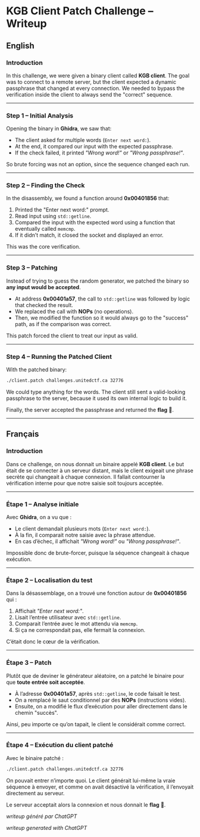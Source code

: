 # KGB Client Patch Challenge – Writeup

## English

### Introduction
In this challenge, we were given a binary client called **KGB client**.
The goal was to connect to a remote server, but the client expected a dynamic passphrase that changed at every connection.
We needed to bypass the verification inside the client to always send the "correct" sequence.

---

### Step 1 – Initial Analysis
Opening the binary in **Ghidra**, we saw that:
- The client asked for multiple words (`Enter next word:`).
- At the end, it compared our input with the expected passphrase.
- If the check failed, it printed *"Wrong word!"* or *"Wrong passphrase!"*.

So brute forcing was not an option, since the sequence changed each run.

---

### Step 2 – Finding the Check
In the disassembly, we found a function around **0x00401856** that:
1. Printed the "Enter next word:" prompt.
2. Read input using `std::getline`.
3. Compared the input with the expected word using a function that eventually called `memcmp`.
4. If it didn’t match, it closed the socket and displayed an error.

This was the core verification.

---

### Step 3 – Patching
Instead of trying to guess the random generator, we patched the binary so **any input would be accepted**.

- At address **0x00401a57**, the call to `std::getline` was followed by logic that checked the result.
- We replaced the call with **NOPs** (no operations).
- Then, we modified the function so it would always go to the "success" path, as if the comparison was correct.

This patch forced the client to treat our input as valid.

---

### Step 4 – Running the Patched Client
With the patched binary:
```bash
./client.patch challenges.unitedctf.ca 32776
```

We could type anything for the words.
The client still sent a valid-looking passphrase to the server, because it used its own internal logic to build it.

Finally, the server accepted the passphrase and returned the **flag** 🎉.

---

## Français

### Introduction
Dans ce challenge, on nous donnait un binaire appelé **KGB client**.
Le but était de se connecter à un serveur distant, mais le client exigeait une phrase secrète qui changeait à chaque connexion.
Il fallait contourner la vérification interne pour que notre saisie soit toujours acceptée.

---

### Étape 1 – Analyse initiale
Avec **Ghidra**, on a vu que :
- Le client demandait plusieurs mots (`Enter next word:`).
- À la fin, il comparait notre saisie avec la phrase attendue.
- En cas d’échec, il affichait *"Wrong word!"* ou *"Wrong passphrase!"*.

Impossible donc de brute-forcer, puisque la séquence changeait à chaque exécution.

---

### Étape 2 – Localisation du test
Dans la désassemblage, on a trouvé une fonction autour de **0x00401856** qui :
1. Affichait *"Enter next word:"*.
2. Lisait l’entrée utilisateur avec `std::getline`.
3. Comparait l’entrée avec le mot attendu via `memcmp`.
4. Si ça ne correspondait pas, elle fermait la connexion.

C’était donc le cœur de la vérification.

---

### Étape 3 – Patch
Plutôt que de deviner le générateur aléatoire, on a patché le binaire pour que **toute entrée soit acceptée**.

- À l’adresse **0x00401a57**, après `std::getline`, le code faisait le test.
- On a remplacé le saut conditionnel par des **NOPs** (instructions vides).
- Ensuite, on a modifié le flux d’exécution pour aller directement dans le chemin "succès".

Ainsi, peu importe ce qu’on tapait, le client le considérait comme correct.

---

### Étape 4 – Exécution du client patché
Avec le binaire patché :
```bash
./client.patch challenges.unitedctf.ca 32776
```

On pouvait entrer n’importe quoi.
Le client générait lui-même la vraie séquence à envoyer, et comme on avait désactivé la vérification, il l’envoyait directement au serveur.

Le serveur acceptait alors la connexion et nous donnait le **flag** 🎉.

*writeup généré par ChatGPT*

*writeup generated with ChatGPT*
